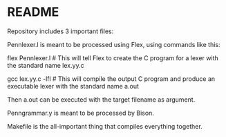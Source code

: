 # README #

Repository includes 3 important files:

Pennlexer.l is meant to be processed using Flex, using commands like this:

flex Pennlexer.l  # This will tell Flex to create the C program for a lexer with the standard name lex.yy.c

gcc lex.yy.c -lfl # This will compile the output C program and produce an executable lexer with the standard name a.out

Then a.out can be executed with the target filename as argument.

Penngrammar.y is meant to be processed by Bison.

Makefile is the all-important thing that compiles everything together.